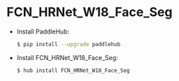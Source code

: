 # FCN_HRNet_W18_Face_Seg
* Install PaddleHub: 

    ```bash
    $ pip install --upgrade paddlehub
    ```

* Install FCN_HRNet_W18_Face_Seg: 

    ```bash
    $ hub install FCN_HRNet_W18_Face_Seg
    ```
